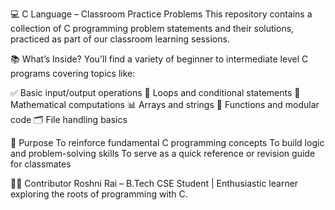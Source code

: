 💻 C Language – Classroom Practice Problems
This repository contains a collection of C programming problem statements and their solutions, practiced as part of our classroom learning sessions.

📚 What’s Inside?
You'll find a variety of beginner to intermediate level C programs covering topics like:

✅ Basic input/output operations
🔁 Loops and conditional statements
📐 Mathematical computations
📊 Arrays and strings
🧠 Functions and modular code
🗂️ File handling basics

🎯 Purpose
To reinforce fundamental C programming concepts
To build logic and problem-solving skills
To serve as a quick reference or revision guide for classmates

👩‍💻 Contributor
Roshni Rai – B.Tech CSE Student | Enthusiastic learner exploring the roots of programming with C.
